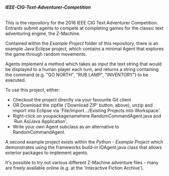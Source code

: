 <b><h6>IEEE-CIG-Text-Adventurer-Competition</h6></b>

This is the repository for the 2016 IEEE CIG Text Adventurer Competition. 
Entrants submit agents to compete at completing games for the classic text adventuring engine, the Z-Machine.

Contained within the <i>Example Project</i> folder of this repository,
there is an example Java Eclipse project, which contains a minimal Agent that explores the game through random movements.

Agents implement a method which takes as input the text string that would be displayed to a human player each turn, 
and returns a string containing the command (e.g. "GO NORTH", "RUB LAMP", "INVENTORY") to be executed.

To use this project, either:
* Checkout the project directly via your favourite Git client 
* OR Download the zipfile ('Download ZIP' button, above), unzip 
  and import into Eclipse via `File/Import.../Existing Projects into Workspace'.
* Right-click on youpackagenamehere.RandomCommandAgent.java and `Run As/Java Application'.
* Write your own Agent subclass as an alternative to RandomCommandAgent.

A second example project exists within the <i>Python - Example Project</i> which demonstrates using the frameworks build-in IOAgent.java class that allows exterior packages to implement agents.

It's possible to try out various different Z-Machine adventure files - many are freely available online (e.g. at the 'Interactive Fiction Archive').




